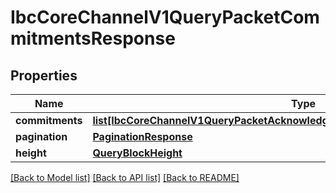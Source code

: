 # IbcCoreChannelV1QueryPacketCommitmentsResponse

## Properties
Name | Type | Description | Notes
------------ | ------------- | ------------- | -------------
**commitments** | [**list[IbcCoreChannelV1QueryPacketAcknowledgementsResponseAcknowledgements]**](IbcCoreChannelV1QueryPacketAcknowledgementsResponseAcknowledgements.md) |  | [optional] 
**pagination** | [**PaginationResponse**](PaginationResponse.md) |  | [optional] 
**height** | [**QueryBlockHeight**](QueryBlockHeight.md) |  | [optional] 

[[Back to Model list]](../README.md#documentation-for-models) [[Back to API list]](../README.md#documentation-for-api-endpoints) [[Back to README]](../README.md)

